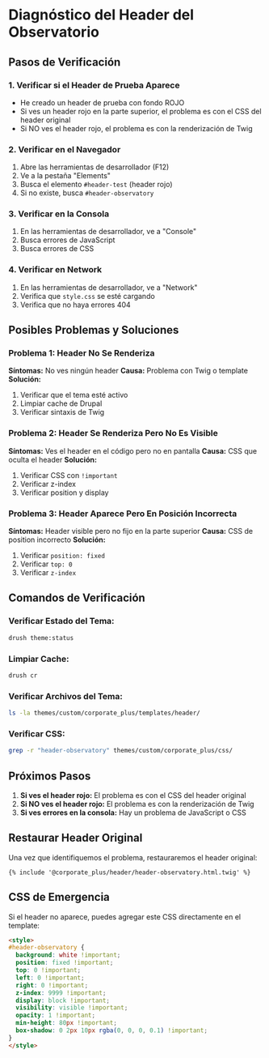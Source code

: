 # Diagnóstico del Header del Observatorio

## Pasos de Verificación

### 1. Verificar si el Header de Prueba Aparece
- He creado un header de prueba con fondo ROJO
- Si ves un header rojo en la parte superior, el problema es con el CSS del header original
- Si NO ves el header rojo, el problema es con la renderización de Twig

### 2. Verificar en el Navegador
1. Abre las herramientas de desarrollador (F12)
2. Ve a la pestaña "Elements"
3. Busca el elemento `#header-test` (header rojo)
4. Si no existe, busca `#header-observatory`

### 3. Verificar en la Consola
1. En las herramientas de desarrollador, ve a "Console"
2. Busca errores de JavaScript
3. Busca errores de CSS

### 4. Verificar en Network
1. En las herramientas de desarrollador, ve a "Network"
2. Verifica que `style.css` se esté cargando
3. Verifica que no haya errores 404

## Posibles Problemas y Soluciones

### Problema 1: Header No Se Renderiza
**Síntomas:** No ves ningún header
**Causa:** Problema con Twig o template
**Solución:**
1. Verificar que el tema esté activo
2. Limpiar cache de Drupal
3. Verificar sintaxis de Twig

### Problema 2: Header Se Renderiza Pero No Es Visible
**Síntomas:** Ves el header en el código pero no en pantalla
**Causa:** CSS que oculta el header
**Solución:**
1. Verificar CSS con `!important`
2. Verificar z-index
3. Verificar position y display

### Problema 3: Header Aparece Pero En Posición Incorrecta
**Síntomas:** Header visible pero no fijo en la parte superior
**Causa:** CSS de position incorrecto
**Solución:**
1. Verificar `position: fixed`
2. Verificar `top: 0`
3. Verificar `z-index`

## Comandos de Verificación

### Verificar Estado del Tema:
```bash
drush theme:status
```

### Limpiar Cache:
```bash
drush cr
```

### Verificar Archivos del Tema:
```bash
ls -la themes/custom/corporate_plus/templates/header/
```

### Verificar CSS:
```bash
grep -r "header-observatory" themes/custom/corporate_plus/css/
```

## Próximos Pasos

1. **Si ves el header rojo:** El problema es con el CSS del header original
2. **Si NO ves el header rojo:** El problema es con la renderización de Twig
3. **Si ves errores en la consola:** Hay un problema de JavaScript o CSS

## Restaurar Header Original

Una vez que identifiquemos el problema, restauraremos el header original:

```twig
{% include '@corporate_plus/header/header-observatory.html.twig' %}
```

## CSS de Emergencia

Si el header no aparece, puedes agregar este CSS directamente en el template:

```html
<style>
#header-observatory {
  background: white !important;
  position: fixed !important;
  top: 0 !important;
  left: 0 !important;
  right: 0 !important;
  z-index: 9999 !important;
  display: block !important;
  visibility: visible !important;
  opacity: 1 !important;
  min-height: 80px !important;
  box-shadow: 0 2px 10px rgba(0, 0, 0, 0.1) !important;
}
</style>
``` 